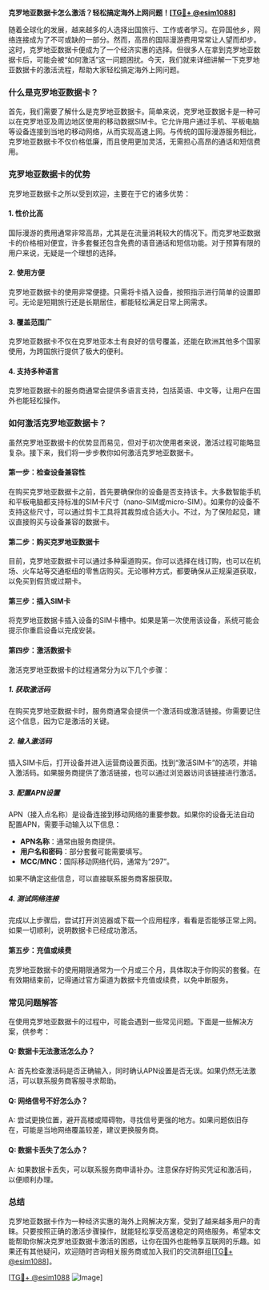 **克罗地亚数据卡怎么激活？轻松搞定海外上网问题！[[TG💪+ @esim1088](https://t.me/s/esim1088)]**

随着全球化的发展，越来越多的人选择出国旅行、工作或者学习。在异国他乡，网络连接成为了不可或缺的一部分。然而，高昂的国际漫游费用常常让人望而却步。这时，克罗地亚数据卡便成为了一个经济实惠的选择。但很多人在拿到克罗地亚数据卡后，可能会被“如何激活”这一问题困扰。今天，我们就来详细讲解一下克罗地亚数据卡的激活流程，帮助大家轻松搞定海外上网问题。

### 什么是克罗地亚数据卡？

首先，我们需要了解什么是克罗地亚数据卡。简单来说，克罗地亚数据卡是一种可以在克罗地亚及周边地区使用的移动数据SIM卡。它允许用户通过手机、平板电脑等设备连接到当地的移动网络，从而实现高速上网。与传统的国际漫游服务相比，克罗地亚数据卡不仅价格低廉，而且使用更加灵活，无需担心高昂的通话和短信费用。

### 克罗地亚数据卡的优势

克罗地亚数据卡之所以受到欢迎，主要在于它的诸多优势：

#### 1. **性价比高**
   国际漫游的费用通常非常高昂，尤其是在流量消耗较大的情况下。而克罗地亚数据卡的价格相对便宜，许多套餐还包含免费的语音通话和短信功能。对于预算有限的用户来说，无疑是一个理想的选择。

#### 2. **使用方便**
   克罗地亚数据卡的使用非常便捷。只需将卡插入设备，按照指示进行简单的设置即可。无论是短期旅行还是长期居住，都能轻松满足日常上网需求。

#### 3. **覆盖范围广**
   克罗地亚数据卡不仅在克罗地亚本土有良好的信号覆盖，还能在欧洲其他多个国家使用，为跨国旅行提供了极大的便利。

#### 4. **支持多种语言**
   克罗地亚数据卡的服务商通常会提供多语言支持，包括英语、中文等，让用户在国外也能轻松操作。

### 如何激活克罗地亚数据卡？

虽然克罗地亚数据卡的优势显而易见，但对于初次使用者来说，激活过程可能略显复杂。接下来，我们将一步步教你如何激活克罗地亚数据卡。

#### 第一步：检查设备兼容性
在购买克罗地亚数据卡之前，首先要确保你的设备是否支持该卡。大多数智能手机和平板电脑都支持标准的SIM卡尺寸（nano-SIM或micro-SIM）。如果你的设备不支持这些尺寸，可以通过剪卡工具将其裁剪成合适大小。不过，为了保险起见，建议直接购买与设备兼容的数据卡。

#### 第二步：购买克罗地亚数据卡
目前，克罗地亚数据卡可以通过多种渠道购买。你可以选择在线订购，也可以在机场、火车站等交通枢纽的零售店购买。无论哪种方式，都要确保从正规渠道获取，以免买到假货或过期卡。

#### 第三步：插入SIM卡
将克罗地亚数据卡插入设备的SIM卡槽中。如果是第一次使用该设备，系统可能会提示你重启设备以完成安装。

#### 第四步：激活数据卡
激活克罗地亚数据卡的过程通常分为以下几个步骤：

##### 1. 获取激活码
   在购买克罗地亚数据卡时，服务商通常会提供一个激活码或激活链接。你需要记住这个信息，因为它是激活的关键。

##### 2. 输入激活码
   插入SIM卡后，打开设备并进入运营商设置页面。找到“激活SIM卡”的选项，并输入激活码。如果服务商提供了激活链接，也可以通过浏览器访问该链接进行激活。

##### 3. 配置APN设置
   APN（接入点名称）是设备连接到移动网络的重要参数。如果你的设备无法自动配置APN，需要手动输入以下信息：
   - **APN名称**：通常由服务商提供。
   - **用户名和密码**：部分套餐可能需要填写。
   - **MCC/MNC**：国际移动网络代码，通常为“297”。

   如果不确定这些信息，可以直接联系服务商客服获取。

##### 4. 测试网络连接
   完成以上步骤后，尝试打开浏览器或下载一个应用程序，看看是否能够正常上网。如果一切顺利，说明数据卡已经成功激活。

#### 第五步：充值或续费
克罗地亚数据卡的使用期限通常为一个月或三个月，具体取决于你购买的套餐。在有效期结束前，记得通过官方渠道为数据卡充值或续费，以免中断服务。

### 常见问题解答

在使用克罗地亚数据卡的过程中，可能会遇到一些常见问题。下面是一些解决方案，供参考：

#### Q: 数据卡无法激活怎么办？
A: 首先检查激活码是否正确输入，同时确认APN设置是否无误。如果仍然无法激活，可以联系服务商客服寻求帮助。

#### Q: 网络信号不好怎么办？
A: 尝试更换位置，避开高楼或障碍物，寻找信号更强的地方。如果问题依旧存在，可能是当地网络覆盖较差，建议更换服务商。

#### Q: 数据卡丢失了怎么办？
A: 如果数据卡丢失，可以联系服务商申请补办。注意保存好购买凭证和激活码，以便顺利办理。

### 总结

克罗地亚数据卡作为一种经济实惠的海外上网解决方案，受到了越来越多用户的青睐。只要按照正确的激活步骤操作，就能轻松享受高速稳定的网络服务。希望本文能帮助你解决克罗地亚数据卡激活的困惑，让你在国外也能畅享互联网的乐趣。如果还有其他疑问，欢迎随时咨询相关服务商或加入我们的交流群组[[TG💪+ @esim1088](https://t.me/s/esim1088)]。

[[TG💪+ @esim1088](https://t.me/s/esim1088) ![Image](https://i.postimg.cc/4NQfJmqS/Snipaste-2025-05-13-00-14-12.png)]